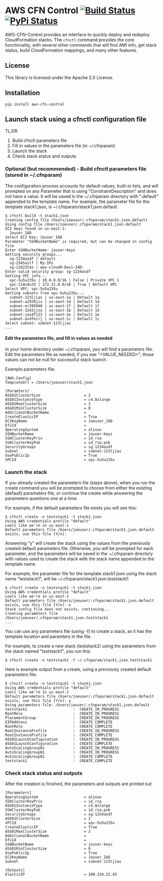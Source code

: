 # AWS CFN Control [![Build Status](https://api.travis-ci.org/awslabs/aws-cfn-control.png?branch=master)](https://travis-ci.org/awslabs/aws-cfn-control) [![PyPi Status](https://badge.fury.io/py/aws-cfn-control.png)](https://badge.fury.io/py/aws-cfn-control)


AWS-CFN-Control provides an interface to quickly deploy and redeploy CloudFormation stacks. The `cfnctl` command provides the core functionality, with several other commands that will find AMI info, get stack status, build CloudFormation mappings, and many other features.


## License

This library is licensed under the Apache 2.0 License. 


## Installation

```
pip install aws-cfn-control
```

## Launch stack using a cfnctl configuration file

TL;DR

1. Build cfnctl parameters file
2. Fill in values in the parameters file (in ~/.cfnparam)
3. Launch the stack
4. Check stack status and outputs

### Optional (but recommended) - Build cfnctl parameters file  (stored in ~/.cfnparam)

The configuration process accounts for default values, built-in lists, and will prompted on any Parameter that is using "ConstraintDescription" and does not have a value. It will be saved in the ~/.cfnparam directory with ".default" appended to the template name. For example, the parameter file for the template stack1.json, is ~/.cfnparam/stack1.json.default.

```
$ cfnctl build -t stack1.json
Creating config file /Users/joeuser/.cfnparam/stack1.json.default
Using config file /Users/joeuser/.cfnparam/stack1.json.default
EC2 keys found in us-east-1:
  Jouser_IAD
Select EC2 Key: Jouser_IAD
Parameter "SSHBucketName" is required, but can be changed in config file
Enter SSHBucketName: jouser-keys
Getting security groups...
  sg-1234asdf | default
  sg-2345aslf | My-IPs
  sg-12823fas | aws-cloud9-Dev1-IAD-
Enter valid security group: sg-1234asdf
Getting VPC info...
  vpc-5u5u235u | 10.0.0.0/16 | False | Private VPC 1
  vpc-214u4u33 | 172.31.0.0/16 | True | Default VPC
Select VPC: vpc-5u5u235u
Getting subnets from vpc-5u5u235u...
  subnet-123ljias | us-east-1a | Default 1a
  subnet-a2939jis | us-east-1d | Default 1d
  subnet-er395948 | us-east-1f | Default 1f
  subnet-1243jjsa | us-east-1b | Default 1b
  subnet-jasdfj23 | us-east-1e | Default 1e
  subnet-asdfeirj | us-east-1c | Default 1c
Select subnet: subnet-123ljias
...
```

#### Edit the parameters file, and fill in values as needed 

In your home directory under ~/.cfnparam, you will find a parameters file. Edit the parameters file as needed, if you see "<VALUE_NEEDED>", those values can not be null for successful stack luanch.

Example parameters file:

```
[AWS-Config]
TemplateUrl = /Users/joeuser/stack1.json

[Paramters]
ASG01ClusterSize                    = 2
ASG01InstanceType                   = c4.8xlarge
ASG01MaxClusterSize                 = 2
ASG01MinClusterSize                 = 0
AdditionalBucketName                =
CreateElasticIP                     = True
EC2KeyName                          = Joeuser_IAD
EfsId                               =
OperatingSystem                     = alinux
SSHBucketName                       = jouser-keys
SSHClusterKeyPriv                   = id_rsa
SSHClusterKeyPub                    = id_rsa.pub
SecurityGroups                      = sg-1234asdf
Subnet                              = subnet-123ljias
UsePublicIp                         = True
VPCId                               = vpc-5u5u235u
```


### Launch the stack 

If you already created the parameters file (steps above), when you run the create command you will be prompted to choose from either the existing (default) parameters file, or continue the create while answering the parameters questions one at a time.

For example, if the default parameters file exists you will see this:

```
$ cfnctl create -n teststack1 -t stack1.json 
Using AWS credentials profile "default"
Lools like we're in us-east-1
Default parameters file /Users/joeuser/.cfnparam/stack1.json.default exists, use this file [Y/n]:
```
Answering "y" will create the stack using the values from the previously created default parameters file. Otherwise, you will be prompted for each parameter, and the parameters will be saved in the ~/.cfnparam directory with values used to create the stack with the stack name appended to the template name. 

For example, the parameter file for the template stack1.json using the stack name "teststack1", will be ~/.cfnparam/stack1.json.teststack1:

```
$ cfnctl create -n teststack1 -t stack1.json
Using AWS credentials profile "default"
Lools like we're in us-east-1
Default parameters file /Users/joeuser/.cfnparam/stack1.json.default exists, use this file [Y/n]: n
Stack config file does not exists, continuing...
Creating parameters file /Users/joeuser/.cfnparam/stack1.json.teststack1
...
```

You can use any parameters file (using -f) to create a stack, as it has the template location and paramters in the file. 

For example, to create a new stack (teststack2) using the parameters from the stack named "teststack1", you run this: 

```
$ cfnctl create -n teststack2 -f ~/.cfnparam/stack1.json.teststack1
```

Here is example output from a create, using a previously created default parameters file:

```
$ cfnctl create -n teststack1 -t stack1.json 
Using AWS credentials profile "default"
Lools like we're in us-east-1
Default parameters file /Users/joeuser/.cfnparam/stack1.json.default exists, use this file [Y/n]: y
Using parameters file: /Users/jouser/.cfnparam/stack1.json.default
teststack1                     :  CREATE_IN_PROGRESS
RootRole                       :  CREATE_IN_PROGRESS
PlacementGroup                 :  CREATE_IN_PROGRESS
EIPAddress                     :  CREATE_COMPLETE
RootRole                       :  CREATE_COMPLETE
RootInstanceProfile            :  CREATE_IN_PROGRESS
RootInstanceProfile            :  CREATE_COMPLETE
ASG01LaunchConfiguration       :  CREATE_IN_PROGRESS
ASG01LaunchConfiguration       :  CREATE_COMPLETE
AutoScalingGroup01             :  CREATE_IN_PROGRESS
AutoScalingGroup01             :  CREATE_IN_PROGRESS
AutoScalingGroup01             :  CREATE_COMPLETE
teststack1                     :  CREATE_COMPLETE
```

### Check stack status and outputs

After the creation is finished, the parameters and outputs are printed out:

```
[Parameters]
OperatingSystem                     = alinux
SSHClusterKeyPriv                   = id_rsa
ASG01InstanceType                   = c4.8xlarge
SSHClusterKeyPub                    = id_rsa.pub
SecurityGroups                      = sg-1234asdf
ASG01ClusterSize                    = 2
VPCId                               = vpc-5u5u235u
CreateElasticIP                     = True
ASG01MaxClusterSize                 = 2
AdditionalBucketName                =
EfsId                               =
SSHBucketName                       = jouser-keys
ASG01MinClusterSize                 = 0
UsePublicIp                         = True
EC2KeyName                          = Jouser_IAD
Subnet                              = subnet-123ljias

[Outputs]
ElasticIP                           = 109.234.22.45

```


